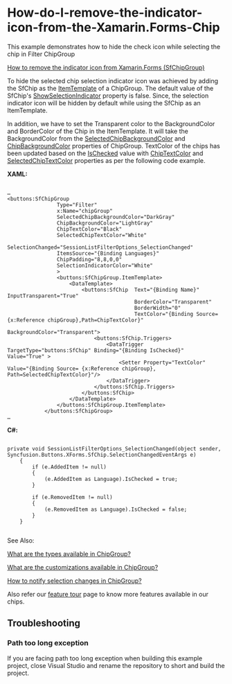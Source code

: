 # How-do-I-remove-the-indicator-icon-from-the-Xamarin.Forms-Chip

This example demonstrates how to hide the check icon while selecting the chip in Filter ChipGroup

[How to remove the indicator icon from Xamarin.Forms (SfChipGroup)](https://www.syncfusion.com/kb/11270/?utm_medium=listing&utm_source=github-examples)

To hide the selected chip selection indicator icon was achieved by adding the SfChip as the [ItemTemplate](https://help.syncfusion.com/cr/xamarin/Syncfusion.Buttons.XForms~Syncfusion.XForms.Buttons.SfChipGroup~ItemTemplate.html) of a ChipGroup. The default value of the SfChip&#39;s [ShowSelectionIndicator](https://help.syncfusion.com/xamarin/chips/customization#showselectionindicator) property is false. Since, the selection indicator icon will be hidden by default while using the SfChip as an ItemTemplate.

In addition, we have to set the Transparent color to the BackgroundColor and BorderColor of the Chip in the ItemTemplate. It will take the BackgroundColor from the [SelectedChipBackgroundColor](https://help.syncfusion.com/xamarin/chips/customization#selectedchipbackgroundcolor) and [ChipBackgroundColor](https://help.syncfusion.com/xamarin/chips/customization#chipbackgroundcolor) properties of ChipGroup. TextColor of the chips has been updated based on the [IsChecked](https://help.syncfusion.com/cr/xamarin/Syncfusion.Buttons.XForms~Syncfusion.XForms.Buttons.SfButton~IsChecked.html) value with [ChipTextColor](https://help.syncfusion.com/xamarin/chips/customization#chiptextcolor) and [SelectedChipTextColor](https://help.syncfusion.com/xamarin/chips/customization#selectedchiptextcolor) properties as per the following code example.

**XAML:**

```

…
<buttons:SfChipGroup 
                Type="Filter" 
                x:Name="chipGroup"
                SelectedChipBackgroundColor="DarkGray"
                ChipBackgroundColor="LightGray"
                ChipTextColor="Black"
                SelectedChipTextColor="White"
                SelectionChanged="SessionListFilterOptions_SelectionChanged"
				ItemsSource="{Binding Languages}"
				ChipPadding="8,8,0,0"
                SelectionIndicatorColor="White"
				>
                <buttons:SfChipGroup.ItemTemplate>
                    <DataTemplate>
                        <buttons:SfChip  Text="{Binding Name}" InputTransparent="True"
                                         BorderColor="Transparent" 
                                         BorderWidth="0"
                                         TextColor="{Binding Source={x:Reference chipGroup},Path=ChipTextColor}"
                                         BackgroundColor="Transparent">
                            <buttons:SfChip.Triggers>
                                <DataTrigger TargetType="buttons:SfChip" Binding="{Binding IsChecked}"  Value="True" >
                                    <Setter Property="TextColor" Value="{Binding Source= {x:Reference chipGroup}, Path=SelectedChipTextColor}"/>
                                </DataTrigger>
                            </buttons:SfChip.Triggers>
                        </buttons:SfChip>
                    </DataTemplate>
                </buttons:SfChipGroup.ItemTemplate>
            </buttons:SfChipGroup>
…

```

**C#:**

```

private void SessionListFilterOptions_SelectionChanged(object sender, Syncfusion.Buttons.XForms.SfChip.SelectionChangedEventArgs e)
    {
        if (e.AddedItem != null)
        {
            (e.AddedItem as Language).IsChecked = true;
        }

        if (e.RemovedItem != null)
        {
            (e.RemovedItem as Language).IsChecked = false;
        }
    }


```

See Also:

[What are the types available in ChipGroup?](https://help.syncfusion.com/xamarin/chips/types)

[What are the customizations available in ChipGroup?](https://help.syncfusion.com/xamarin/chips/customization)

[How to notify selection changes in ChipGroup?](https://help.syncfusion.com/xamarin/chips/events#selectionchanged-event)

Also refer our [feature tour](https://www.syncfusion.com/xamarin-ui-controls/xamarin-chips) page to know more features available in our chips.

## <a name="troubleshooting"></a>Troubleshooting ##
### Path too long exception
If you are facing path too long exception when building this example project, close Visual Studio and rename the repository to short and build the project.
